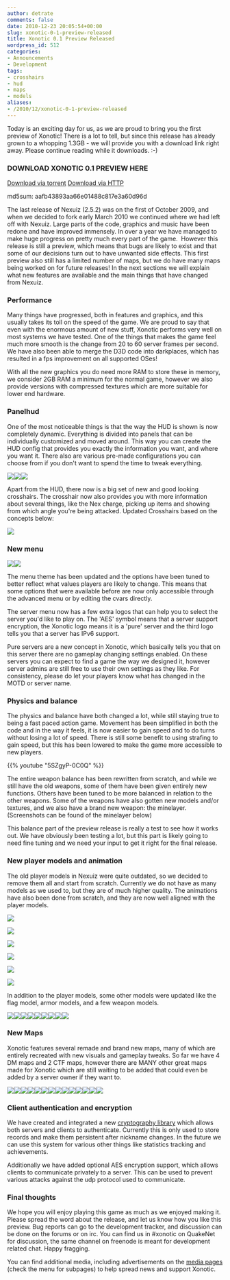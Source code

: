 ```yaml
---
author: detrate
comments: false
date: 2010-12-23 20:05:54+00:00
slug: xonotic-0-1-preview-released
title: Xonotic 0.1 Preview Released
wordpress_id: 512
categories:
- Announcements
- Development
tags:
- crosshairs
- hud
- maps
- models
aliases:
- /2010/12/xonotic-0-1-preview-released
---
```


Today is an exciting day for us, as we are proud to bring you the first preview of Xonotic! There is a lot to tell, but since this release has already grown to a whopping 1.3GB - we will provide you with a download link right away. Please continue reading while it downloads. :-)

### DOWNLOAD XONOTIC 0.1 PREVIEW HERE

[Download via torrent](http://dl.xonotic.org/xonotic-0.1.0preview.zip.torrent)
[Download via HTTP](http://dl.xonotic.org/xonotic-0.1.0preview.zip)

md5sum: aafb43893aa66e01488c817e3a60d96d

The last release of Nexuiz (2.5.2) was on the first of October 2009, and when we decided to fork early March 2010 we continued where we had left off with Nexuiz. Large parts of the code, graphics and music have been redone and have improved immensely. In over a year we have managed to make huge progress on pretty much every part of the game.  However this release is still a preview, which means that bugs are likely to exist and that some of our decisions turn out to have unwanted side effects. This first preview also still has a limited number of maps, but we do have many maps being worked on for future releases! In the next sections we will explain what new features are available and the main things that have changed from Nexuiz.

### Performance

Many things have progressed, both in features and graphics, and this usually takes its toll on the speed of the game. We are proud to say that even with the enormous amount of new stuff, Xonotic performs very well on most systems we have tested. One of the things that makes the game feel much more smooth is the change from 20 to 60 server frames per second. We have also been able to merge the D3D code into darkplaces, which has resulted in a fps improvement on all supported OSes!

With all the new graphics you do need more RAM to store these in memory, we consider 2GB RAM a minimum for the normal game, however we also provide versions with compressed textures which are more suitable for lower end hardware.

### Panelhud

One of the most noticeable things is that the way the HUD is shown is now completely dynamic. Everything is divided into panels that can be individually customized and moved around. This way you can create the HUD config that provides you exactly the information you want, and where you want it. There also are various pre-made configurations you can choose from if you don't want to spend the time to tweak everything.

[![](/m/uploads/2010/12/xonotic000132-200x200.jpg)](/m/uploads/2010/12/xonotic000132.jpg)[![](/m/uploads/2010/12/xonotic000133-200x200.jpg)](/m/uploads/2010/12/xonotic000133.jpg)[![](/m/uploads/2010/12/xonotic000134-200x200.jpg)](/m/uploads/2010/12/xonotic000134.jpg)

  

Apart from the HUD, there now is a big set of new and good looking crosshairs. The crosshair now also provides you with more information about several things, like the Nex charge, picking up items and showing from which angle you're being attacked. Updated Crosshairs based on the concepts below:

[![](/m/uploads/2010/12/CrossConcept-381x500.jpg)](/m/uploads/2010/12/CrossConcept.jpg)

### New menu

[![](/m/uploads/2010/11/xonotic_menu_options-200x200.jpg)](/m/uploads/2010/11/xonotic_menu_options.jpg)[![](/m/uploads/2010/11/xonotic_server_list-200x200.jpg)](/m/uploads/2010/11/xonotic_server_list.jpg)

  

The menu theme has been updated and the options have been tuned to better reflect what values players are likely to change. This means that some options that were available before are now only accessible through the advanced menu or by editing the cvars directly.

The server menu now has a few extra logos that can help you to select the server you'd like to play on. The 'AES' symbol means that a server support encryption, the Xonotic logo means it is a 'pure' server and the third logo tells you that a server has IPv6 support.

Pure servers are a new concept in Xonotic, which basically tells you that on this server there are no gameplay changing settings enabled. On these servers you can expect to find a game the way we designed it, however server admins are still free to use their own settings as they like. For consistency, please do let your players know what has changed in the MOTD or server name.

### Physics and balance

The physics and balance have both changed a lot, while still staying true to being a fast paced action game. Movement has been simplified in both the code and in the way it feels, it is now easier to gain speed and to do turns without losing a lot of speed. There is still some benefit to using strafing to gain speed, but this has been lowered to make the game more accessible to new players.

{{% youtube "5SZgyP-0C0Q" %}}

The entire weapon balance has been rewritten from scratch, and while we still have the old weapons, some of them have been given entirely new functions. Others have been tuned to be more balanced in relation to the other weapons. Some of the weapons have also gotten new models and/or textures, and we also have a brand new weapon: the minelayer. (Screenshots can be found of the minelayer below)

This balance part of the preview release is really a test to see how it works out. We have obviously been testing a lot, but this part is likely going to need fine tuning and we need your input to get it right for the final release.

### New player models and animation

The old player models in Nexuiz were quite outdated, so we decided to remove them all and start from scratch. Currently we do not have as many models as we used to, but they are of much higher quality. The animations have also been done from scratch, and they are now well aligned with the player models.

[![](/m/uploads/2010/05/412771687019-200x200.png)](/m/uploads/2010/05/412771687019.png)

[![](/m/uploads/2010/05/9127717046613-200x200.png)](/m/uploads/2010/05/9127717046613.png)

[![](/m/uploads/2010/05/012771705399-200x200.png)](/m/uploads/2010/05/012771705399.png)

[![](/m/uploads/2010/05/412771683267-200x200.png)](/m/uploads/2010/05/412771683267.png)

[![](/m/uploads/2010/05/di-1212771613363-200x200.png)](/m/uploads/2010/05/di-1212771613363.png)

[![](/m/uploads/2010/05/712771685977-200x200.png)](/m/uploads/2010/05/712771685977.png)

  

In addition to the player models, some other models were updated like the flag model, armor models, and a few weapon models.

[![](/m/uploads/2010/12/xonotic-weapon-nex-1st-person-charged-200x200.jpg)](/m/uploads/2010/12/xonotic-weapon-nex-1st-person-charged.jpg)[![](/m/uploads/2010/12/xonotic-weapon-nex-1st-person-200x200.jpg)](/m/uploads/2010/12/xonotic-weapon-nex-1st-person.jpg)[![](/m/uploads/2010/12/xonotic-weapon-nex-200x200.jpg)](/m/uploads/2010/12/xonotic-weapon-nex.jpg)[![](/m/uploads/2010/12/xonotic-weapon-mine-layer-1st-person-200x200.jpg)](/m/uploads/2010/12/xonotic-weapon-mine-layer-1st-person.jpg)[![](/m/uploads/2010/12/xonotic-weapon-mine-layer-200x200.jpg)](/m/uploads/2010/12/xonotic-weapon-mine-layer.jpg)[![](/m/uploads/2010/12/xonotic-armor-chips-200x200.jpg)](/m/uploads/2010/12/xonotic-armor-chips.jpg)[![](/m/uploads/2010/12/xonotic-armor-200x200.jpg)](/m/uploads/2010/12/xonotic-armor.jpg)[![](/m/uploads/2010/11/xonotic_new_flag-200x200.jpg)](/m/uploads/2010/11/xonotic_new_flag.jpg)[![](/m/uploads/2010/12/xonotic000141-200x200.jpg)](/m/uploads/2010/12/xonotic000141.jpg)

  

### New Maps

Xonotic features several remade and brand new maps, many of which are entirely recreated with new visuals and gameplay tweaks. So far we have 4 DM maps and 2 CTF maps, however there are MANY other great maps made for Xonotic which are still waiting to be added that could even be added by a server owner if they want to.

[![](/m/uploads/2010/12/xonotic-map-dance-blue-base-200x200.png)](/m/uploads/2010/12/xonotic-map-dance-blue-base.png)[![](/m/uploads/2010/12/xonotic-map-dance-red-base-200x200.png)](/m/uploads/2010/12/xonotic-map-dance-red-base.png)[![](/m/uploads/2010/12/xonotic-map-g-23-main-room-200x200.png)](/m/uploads/2010/12/xonotic-map-g-23-main-room.png)[![](/m/uploads/2010/12/xonotic-map-g-23-outside-200x200.png)](/m/uploads/2010/12/xonotic-map-g-23-outside.png)[![](/m/uploads/2010/12/xonotic-map-glowplant-inside-200x200.png)](/m/uploads/2010/12/xonotic-map-glowplant-inside.png)[![](/m/uploads/2010/12/xonotic-map-glowplant-outside-200x200.png)](/m/uploads/2010/12/xonotic-map-glowplant-outside.png)[![](/m/uploads/2010/12/xonotic-map-nexball-arena-close-up-200x200.png)](/m/uploads/2010/12/xonotic-map-nexball-arena-close-up.png)[![](/m/uploads/2010/12/xonotic-map-nexball-arena-full-view-200x200.png)](/m/uploads/2010/12/xonotic-map-nexball-arena-full-view.png)[![](/m/uploads/2010/12/xonotic-map-red-planet-blue-base-200x200.png)](/m/uploads/2010/12/xonotic-map-red-planet-blue-base.png)[![](/m/uploads/2010/12/xonotic-map-red-planet-inside-200x200.png)](/m/uploads/2010/12/xonotic-map-red-planet-inside.png)[![](/m/uploads/2010/12/xonotic-map-red-planet-outside-200x200.png)](/m/uploads/2010/12/xonotic-map-red-planet-outside.png)[![](/m/uploads/2010/12/xonotic-map-red-planet-red-base-200x200.png)](/m/uploads/2010/12/xonotic-map-red-planet-red-base.png)[![](/m/uploads/2010/12/xonotic-map-stormkeep-warpzone-1-200x200.png)](/m/uploads/2010/12/xonotic-map-stormkeep-warpzone-1.png)[![](/m/uploads/2010/12/xonotic-map-stormkeep-warpzone-2-200x200.png)](/m/uploads/2010/12/xonotic-map-stormkeep-warpzone-2.png)

  

### Client authentication and encryption

We have created and integrated a new [cryptography library](https://github.com/divVerent/d0_blind_id) which allows both servers and clients to authenticate. Currently this is only used to store records and make them persistent after nickname changes. In the future we can use this system for various other things like statistics tracking and achievements.

Additionally we have added optional AES encryption support, which allows clients to communicate privately to a server. This can be used to prevent various attacks against the udp protocol used to communicate.

### Final thoughts

We hope you will enjoy playing this game as much as we enjoyed making it. Please spread the word about the release, and let us know how you like this preview. Bug reports can go to the development tracker, and discussion can be done on the forums or on irc. You can find us in #xonotic on QuakeNet for discussion, the same channel on freenode is meant for development related chat. Happy fragging.

You can find additional media, including advertisements on the [media pages](/media) (check the menu for subpages) to help spread news and support Xonotic.

